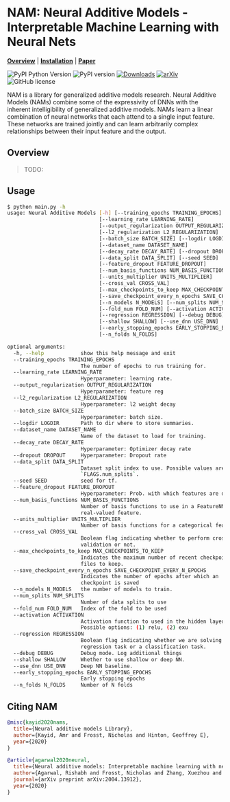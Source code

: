 # NAM: Neural Additive Models - Interpretable Machine Learning with Neural Nets

  **[Overview](#overview)**
| **[Installation](#installation)**
| **[Paper](https://arxiv.org/pdf/2004.13912.pdf)**

![PyPI Python Version](https://img.shields.io/pypi/pyversions/nam)
![PyPI version](https://badge.fury.io/py/nam.svg)
[![Downloads](https://img.shields.io/pypi/dd/nam)](https://pypi.org/project/nam/)
[![arXiv](https://img.shields.io/badge/arXiv-2004.13912-b31b1b.svg)](https://arxiv.org/abs/2004.13912)
![GitHub license](https://img.shields.io/github/license/AmrMKayid/nam)


NAM is a library for generalized additive models research.
Neural Additive Models (NAMs) combine some of the expressivity of DNNs with the inherent intelligibility of generalized additive models. NAMs learn a linear combination of neural networks that each attend to a single input feature. These networks are trained jointly and can learn arbitrarily complex relationships between their input feature and the output.

## Overview

> TODO:

## Usage

```bash
$ python main.py -h
usage: Neural Additive Models [-h] [--training_epochs TRAINING_EPOCHS]
                              [--learning_rate LEARNING_RATE]
                              [--output_regularization OUTPUT_REGULARIZATION]
                              [--l2_regularization L2_REGULARIZATION]
                              [--batch_size BATCH_SIZE] [--logdir LOGDIR]
                              [--dataset_name DATASET_NAME]
                              [--decay_rate DECAY_RATE] [--dropout DROPOUT]
                              [--data_split DATA_SPLIT] [--seed SEED]
                              [--feature_dropout FEATURE_DROPOUT]
                              [--num_basis_functions NUM_BASIS_FUNCTIONS]
                              [--units_multiplier UNITS_MULTIPLIER]
                              [--cross_val CROSS_VAL]
                              [--max_checkpoints_to_keep MAX_CHECKPOINTS_TO_KEEP]
                              [--save_checkpoint_every_n_epochs SAVE_CHECKPOINT_EVERY_N_EPOCHS]
                              [--n_models N_MODELS] [--num_splits NUM_SPLITS]
                              [--fold_num FOLD_NUM] [--activation ACTIVATION]
                              [--regression REGRESSION] [--debug DEBUG]
                              [--shallow SHALLOW] [--use_dnn USE_DNN]
                              [--early_stopping_epochs EARLY_STOPPING_EPOCHS]
                              [--n_folds N_FOLDS]

optional arguments:
  -h, --help            show this help message and exit
  --training_epochs TRAINING_EPOCHS
                        The number of epochs to run training for.
  --learning_rate LEARNING_RATE
                        Hyperparameter: learning rate.
  --output_regularization OUTPUT_REGULARIZATION
                        Hyperparameter: feature reg
  --l2_regularization L2_REGULARIZATION
                        Hyperparameter: l2 weight decay
  --batch_size BATCH_SIZE
                        Hyperparameter: batch size.
  --logdir LOGDIR       Path to dir where to store summaries.
  --dataset_name DATASET_NAME
                        Name of the dataset to load for training.
  --decay_rate DECAY_RATE
                        Hyperparameter: Optimizer decay rate
  --dropout DROPOUT     Hyperparameter: Dropout rate
  --data_split DATA_SPLIT
                        Dataset split index to use. Possible values are 1 to
                        `FLAGS.num_splits`.
  --seed SEED           seed for tf.
  --feature_dropout FEATURE_DROPOUT
                        Hyperparameter: Prob. with which features are dropped
  --num_basis_functions NUM_BASIS_FUNCTIONS
                        Number of basis functions to use in a FeatureNN for a
                        real-valued feature.
  --units_multiplier UNITS_MULTIPLIER
                        Number of basis functions for a categorical feature
  --cross_val CROSS_VAL
                        Boolean flag indicating whether to perform cross
                        validation or not.
  --max_checkpoints_to_keep MAX_CHECKPOINTS_TO_KEEP
                        Indicates the maximum number of recent checkpoint
                        files to keep.
  --save_checkpoint_every_n_epochs SAVE_CHECKPOINT_EVERY_N_EPOCHS
                        Indicates the number of epochs after which an
                        checkpoint is saved
  --n_models N_MODELS   the number of models to train.
  --num_splits NUM_SPLITS
                        Number of data splits to use
  --fold_num FOLD_NUM   Index of the fold to be used
  --activation ACTIVATION
                        Activation function to used in the hidden layer.
                        Possible options: (1) relu, (2) exu
  --regression REGRESSION
                        Boolean flag indicating whether we are solving a
                        regression task or a classification task.
  --debug DEBUG         Debug mode. Log additional things
  --shallow SHALLOW     Whether to use shallow or deep NN.
  --use_dnn USE_DNN     Deep NN baseline.
  --early_stopping_epochs EARLY_STOPPING_EPOCHS
                        Early stopping epochs
  --n_folds N_FOLDS     Number of N folds
```


## Citing NAM


```bibtex
@misc{kayid2020nams,
  title={Neural additive models Library},
  author={Kayid, Amr and Frosst, Nicholas and Hinton, Geoffrey E},
  year={2020}
}
```

```bibtex
@article{agarwal2020neural,
  title={Neural additive models: Interpretable machine learning with neural nets},
  author={Agarwal, Rishabh and Frosst, Nicholas and Zhang, Xuezhou and Caruana, Rich and Hinton, Geoffrey E},
  journal={arXiv preprint arXiv:2004.13912},
  year={2020}
}
```

